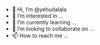 - 👋 Hi, I’m @yehudalala
- 👀 I’m interested in ...
- 🌱 I’m currently learning ...
- 💞️ I’m looking to collaborate on ...
- 📫 How to reach me ...

<!---
yehudalala/yehudalala is a ✨ special ✨ repository because its `README.md` (this file) appears on your GitHub profile.
You can click the Preview link to take a look at your changes.
--->

